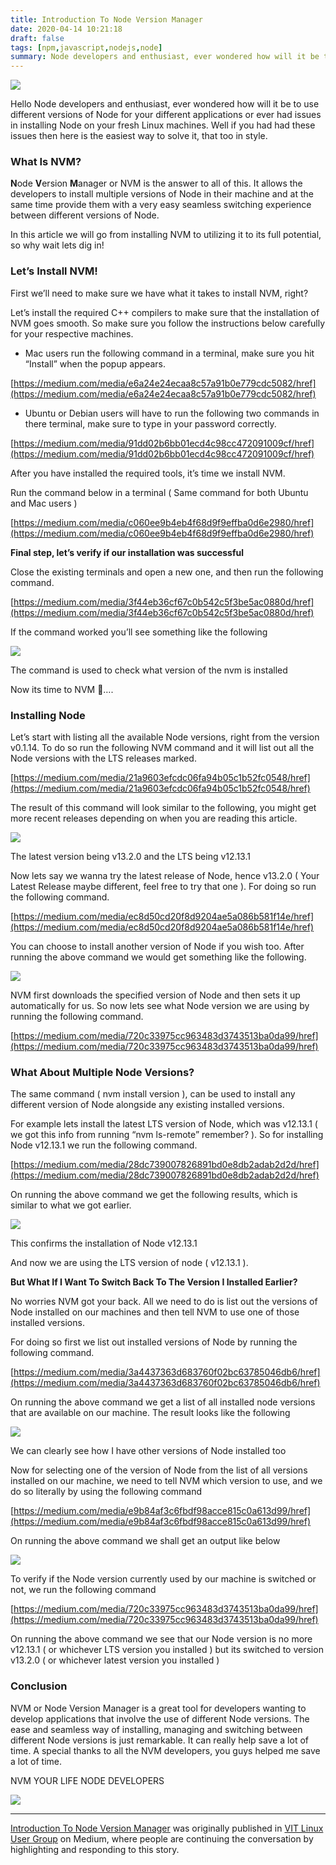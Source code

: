 ```yaml
---
title: Introduction To Node Version Manager
date: 2020-04-14 10:21:18
draft: false
tags: [npm,javascript,nodejs,node]
summary: Node developers and enthusiast, ever wondered how will it be to use different versions of Node for your different applications or ever had issues in installing Node on your fresh Linux machines. Well if you had had these issues then here is the easiest way to solve it, that too in style.
---
```


![](https://cdn-images-1.medium.com/max/600/1*MW6lLdaO0-OG22HUTA2scA.png)

Hello Node developers and enthusiast, ever wondered how will it be to use different versions of Node for your different applications or ever had issues in installing Node on your fresh Linux machines. Well if you had had these issues then here is the easiest way to solve it, that too in style.

### What Is NVM?

**N**ode **V**ersion **M**anager or NVM is the answer to all of this. It allows the developers to install multiple versions of Node in their machine and at the same time provide them with a very easy seamless switching experience between different versions of Node.

In this article we will go from installing NVM to utilizing it to its full potential, so why wait lets dig in!

### Let’s Install NVM!

First we’ll need to make sure we have what it takes to install NVM, right?

Let’s install the required C++ compilers to make sure that the installation of NVM goes smooth. So make sure you follow the instructions below carefully for your respective machines.

*   Mac users run the following command in a terminal, make sure you hit “Install” when the popup appears.

[https://medium.com/media/e6a24e24ecaa8c57a91b0e779cdc5082/href](https://medium.com/media/e6a24e24ecaa8c57a91b0e779cdc5082/href)

*   Ubuntu or Debian users will have to run the following two commands in there terminal, make sure to type in your password correctly.

[https://medium.com/media/91dd02b6bb01ecd4c98cc472091009cf/href](https://medium.com/media/91dd02b6bb01ecd4c98cc472091009cf/href)

After you have installed the required tools, it’s time we install NVM.

Run the command below in a terminal ( Same command for both Ubuntu and Mac users )

[https://medium.com/media/c060ee9b4eb4f68d9f9effba0d6e2980/href](https://medium.com/media/c060ee9b4eb4f68d9f9effba0d6e2980/href)

**Final step, let’s verify if our installation was successful**

Close the existing terminals and open a new one, and then run the following command.

[https://medium.com/media/3f44eb36cf67c0b542c5f3be5ac0880d/href](https://medium.com/media/3f44eb36cf67c0b542c5f3be5ac0880d/href)

If the command worked you’ll see something like the following

![](https://cdn-images-1.medium.com/max/538/1*vfYF7nOG3H7dqnlUjFhtPw.png)

The command is used to check what version of the nvm is installed

Now its time to NVM 🥳….

### Installing Node

Let’s start with listing all the available Node versions, right from the version v0.1.14. To do so run the following NVM command and it will list out all the Node versions with the LTS releases marked.

[https://medium.com/media/21a9603efcdc06fa94b05c1b52fc0548/href](https://medium.com/media/21a9603efcdc06fa94b05c1b52fc0548/href)

The result of this command will look similar to the following, you might get more recent releases depending on when you are reading this article.

![](https://cdn-images-1.medium.com/max/564/1*I5TXwrg_Ng1FHzObbqQmOA.png)

The latest version being v13.2.0 and the LTS being v12.13.1

Now lets say we wanna try the latest release of Node, hence v13.2.0 ( Your Latest Release maybe different, feel free to try that one ). For doing so run the following command.

[https://medium.com/media/ec8d50cd20f8d9204ae5a086b581f14e/href](https://medium.com/media/ec8d50cd20f8d9204ae5a086b581f14e/href)

You can choose to install another version of Node if you wish too. After running the above command we would get something like the following.

![](https://cdn-images-1.medium.com/max/804/1*Qtqgz7CdNiOmai_fx3KMkw.png)

NVM first downloads the specified version of Node and then sets it up automatically for us. So now lets see what Node version we are using by running the following command.

[https://medium.com/media/720c33975cc963483d3743513ba0da99/href](https://medium.com/media/720c33975cc963483d3743513ba0da99/href)

### What About Multiple Node Versions?

The same command ( nvm install version ), can be used to install any different version of Node alongside any existing installed versions.

For example lets install the latest LTS version of Node, which was v12.13.1 ( we got this info from running “nvm ls-remote” remember? ). So for installing Node v12.13.1 we run the following command.

[https://medium.com/media/28dc739007826891bd0e8db2adab2d2d/href](https://medium.com/media/28dc739007826891bd0e8db2adab2d2d/href)

On running the above command we get the following results, which is similar to what we got earlier.

![](https://cdn-images-1.medium.com/max/800/1*WnzajDKuzLexrvSVoQ5IeQ.png)

This confirms the installation of Node v12.13.1

And now we are using the LTS version of node ( v12.13.1 ).

**But What If I Want To Switch Back To The Version I Installed Earlier?**

No worries NVM got your back. All we need to do is list out the versions of Node installed on our machines and then tell NVM to use one of those installed versions.

For doing so first we list out installed versions of Node by running the following command.

[https://medium.com/media/3a4437363d683760f02bc63785046db6/href](https://medium.com/media/3a4437363d683760f02bc63785046db6/href)

On running the above command we get a list of all installed node versions that are available on our machine. The result looks like the following

![](https://cdn-images-1.medium.com/max/692/1*TYiFQl203mrIj_m17E9loQ.png)

We can clearly see how I have other versions of Node installed too

Now for selecting one of the version of Node from the list of all versions installed on our machine, we need to tell NVM which version to use, and we do so literally by using the following command

[https://medium.com/media/e9b84af3c6fbdf98acce815c0a613d99/href](https://medium.com/media/e9b84af3c6fbdf98acce815c0a613d99/href)

On running the above command we shall get an output like below

![](https://cdn-images-1.medium.com/max/541/1*hniAUgYyZGGYscf92ti5lw.png)

To verify if the Node version currently used by our machine is switched or not, we run the following command

[https://medium.com/media/720c33975cc963483d3743513ba0da99/href](https://medium.com/media/720c33975cc963483d3743513ba0da99/href)

On running the above command we see that our Node version is no more v12.13.1 ( or whichever LTS version you installed ) but its switched to version v13.2.0 ( or whichever latest version you installed )

### Conclusion

NVM or Node Version Manager is a great tool for developers wanting to develop applications that involve the use of different Node versions. The ease and seamless way of installing, managing and switching between different Node versions is just remarkable. It can really help save a lot of time. A special thanks to all the NVM developers, you guys helped me save a lot of time.

NVM YOUR LIFE NODE DEVELOPERS

![](https://medium.com/_/stat?event=post.clientViewed&referrerSource=full_rss&postId=7c2e3f49ebe)

* * *

[Introduction To Node Version Manager](https://medium.com/vit-linux-user-group/introduction-to-node-version-manager-7c2e3f49ebe) was originally published in [VIT Linux User Group](https://medium.com/vit-linux-user-group) on Medium, where people are continuing the conversation by highlighting and responding to this story.